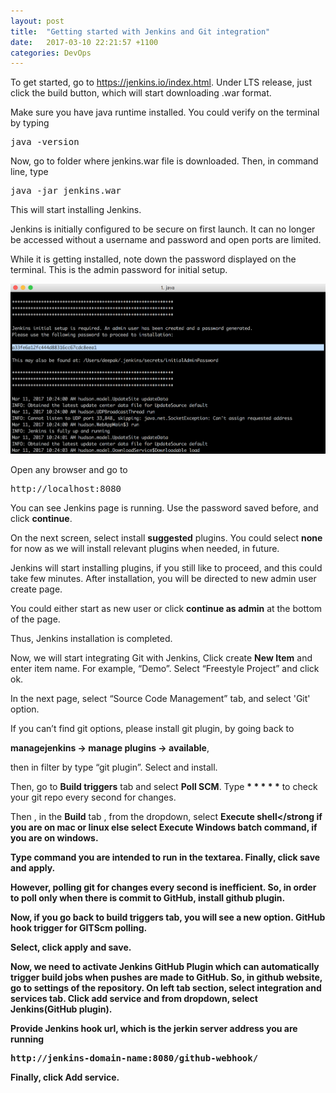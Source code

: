 ```yaml
---
layout: post
title:  "Getting started with Jenkins and Git integration"
date:   2017-03-10 22:21:57 +1100
categories: DevOps
---
```

To get started, go to https://jenkins.io/index.html. Under LTS release, just click the build button, which will start downloading .war format.

Make sure you have java runtime installed. You could verify on the terminal by typing
<pre>java -version</pre>

Now, go to folder where jenkins.war file is downloaded. Then, in command line, type
<pre>java -jar jenkins.war</pre>
This will start installing Jenkins.

Jenkins is initially configured to be secure on first launch. It can no longer be accessed without a username and password and open ports are limited.

While it is getting installed, note down the password displayed on the terminal. This is the admin password for initial setup.

<img src='/assets/images/jenkins-1.png'/>

Open any browser and go to
<pre>http://localhost:8080</pre>

You can see Jenkins page is running. Use the password saved before, and click <strong>continue</strong>.

On the next screen, select install <strong>suggested</strong> plugins. You could select <strong>none</strong> for now as we will install relevant plugins when needed, in future.

Jenkins will start installing plugins, if you still like to proceed, and this could take few minutes. After installation, you will be directed to new admin user create page.

You could either start as new user or click <strong>continue as admin</strong> at the bottom of the page.

Thus, Jenkins installation is completed.

Now, we will start integrating Git with Jenkins, Click create <strong>New Item</strong> and enter item name. For example, “Demo”. Select “Freestyle Project” and click ok.

In the next page, select “Source Code Management” tab, and select 'Git' option.

If you can’t find git options, please install git plugin, by going back to

<strong>managejenkins -> manage plugins -> available</strong>,

then in filter by type “git plugin”. Select and install.

Then, go to <strong>Build triggers</strong> tab and select <strong>Poll SCM</strong>. Type <strong>* * * * \*</strong> to check your git repo every second for changes.

Then , in the <strong>Build</strong> tab , from the dropdown,  select <strong>Execute shell</strong if you are on mac or linux else select <strong>Execute Windows batch command</strong>, if you are on windows.

Type command you are intended to run in the textarea. Finally, click <strong>save and apply</strong>.

However, polling git for changes every second is inefficient. So, in order to poll only when there is commit to GitHub, install <strong>github plugin<strong>.

Now, if you go back to <strong>build triggers</strong> tab, you will see a new option.
<strong>GitHub hook trigger for GITScm polling</strong>.

Select, click <strong>apply and save</strong>.

Now, we need to activate Jenkins GitHub Plugin which can automatically trigger build jobs when pushes are made to GitHub. So, in github website, go to <strong>settings</strong> of the repository.
On left tab section,  select <strong>integration and services</strong> tab. Click <strong>add service</strong> and from dropdown, select <strong>Jenkins(GitHub plugin)</strong>.

Provide <strong>Jenkins hook url</strong>, which is the jerkin server address you are running
<pre>http://jenkins-domain-name:8080/github-webhook/</pre>


Finally, click <strong>Add service</strong>.
